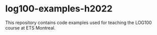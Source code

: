 # log100-examples-h2022
This repository contains code examples used for teaching the LOG100 course at ETS Montreal.
